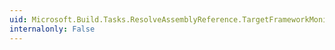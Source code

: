```yaml
---
uid: Microsoft.Build.Tasks.ResolveAssemblyReference.TargetFrameworkMoniker
internalonly: False
---
```

